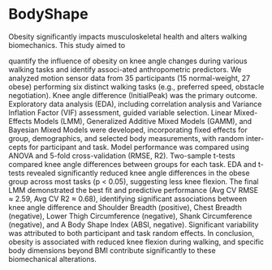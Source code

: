 # BodyShape
Obesity significantly impacts musculoskeletal health and alters walking biomechanics. This study aimed to

quantify the influence of obesity on knee angle changes during various walking tasks and identify associ-ated anthropometric predictors. 
We analyzed motion sensor data from 35 participants (15 normal-weight, 27 obese) performing six distinct walking tasks (e.g., preferred speed, obstacle negotiation). 
Knee angle difference (InitialPeak) was the primary outcome. Exploratory data analysis (EDA), including correlation analysis and Variance Inflation Factor (VIF) assessment, guided variable selection. Linear Mixed-Effects
Models (LMM), Generalized Additive Mixed Models (GAMM), and Bayesian Mixed Models were developed, incorporating fixed effects for group, demographics, and selected body measurements, with random inter-
cepts for participant and task. Model performance was compared using ANOVA and 5-fold cross-validation (RMSE, R2). 
Two-sample t-tests compared knee angle differences between groups for each task. EDA and
t-tests revealed significantly reduced knee angle differences in the obese group across most tasks (p < 0.05),
suggesting less knee flexion. The final LMM demonstrated the best fit and predictive performance (Avg
CV RMSE ≈ 2.59, Avg CV R2 ≈ 0.68), identifying significant associations between knee angle difference
and Shoulder Breadth (positive), Chest Breadth (negative), Lower Thigh Circumference (negative), Shank
Circumference (negative), and A Body Shape Index (ABSI, negative). Significant variability was attributed
to both participant and task random effects. In conclusion, obesity is associated with reduced knee flexion
during walking, and specific body dimensions beyond BMI contribute significantly to these biomechanical
alterations.
